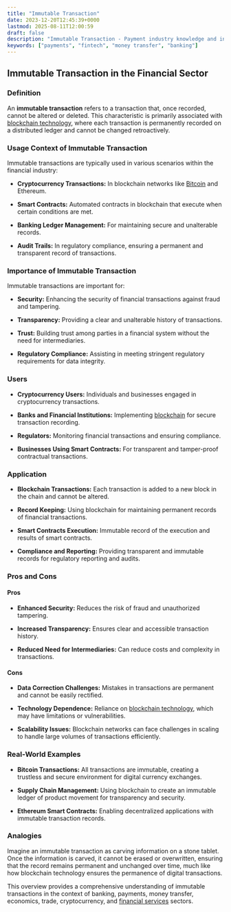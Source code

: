 ```yaml
---
title: "Immutable Transaction"
date: 2023-12-20T12:45:39+0000
lastmod: 2025-08-11T12:00:59
draft: false
description: "Immutable Transaction - Payment industry knowledge and insights"
keywords: ["payments", "fintech", "money transfer", "banking"]
---
```


## Immutable Transaction in the Financial Sector

### Definition

An **immutable transaction** refers to a transaction that, once recorded, cannot be altered or deleted. This characteristic is primarily associated with [blockchain technology](https://faisalkhanllc.xyz/resources/payments-wiki/b/blockchain/blockchain-technology/), where each transaction is permanently recorded on a distributed ledger and cannot be changed retroactively.

### Usage Context of Immutable Transaction

Immutable transactions are typically used in various scenarios within the financial industry:

- **Cryptocurrency Transactions:** In blockchain networks like [Bitcoin](https://faisalkhanllc.xyz/resources/payments-wiki/b/bitcoin/) and Ethereum.

- **Smart Contracts:** Automated contracts in blockchain that execute when certain conditions are met.

- **Banking Ledger Management:** For maintaining secure and unalterable records.

- **Audit Trails:** In regulatory compliance, ensuring a permanent and transparent record of transactions.

### Importance of Immutable Transaction

Immutable transactions are important for:

- **Security:** Enhancing the security of financial transactions against fraud and tampering.

- **Transparency:** Providing a clear and unalterable history of transactions.

- **Trust:** Building trust among parties in a financial system without the need for intermediaries.

- **Regulatory Compliance:** Assisting in meeting stringent regulatory requirements for data integrity.

### Users

- **Cryptocurrency Users:** Individuals and businesses engaged in cryptocurrency transactions.

- **Banks and Financial Institutions:** Implementing [blockchain](https://faisalkhanllc.xyz/resources/payments-wiki/b/blockchain/) for secure transaction recording.

- **Regulators:** Monitoring financial transactions and ensuring compliance.

- **Businesses Using Smart Contracts:** For transparent and tamper-proof contractual transactions.

### Application

- **Blockchain Transactions:** Each transaction is added to a new block in the chain and cannot be altered.

- **Record Keeping:** Using blockchain for maintaining permanent records of financial transactions.

- **Smart Contracts Execution:** Immutable record of the execution and results of smart contracts.

- **Compliance and Reporting:** Providing transparent and immutable records for regulatory reporting and audits.

### Pros and Cons

#### **Pros**

- **Enhanced Security:** Reduces the risk of fraud and unauthorized tampering.

- **Increased Transparency:** Ensures clear and accessible transaction history.

- **Reduced Need for Intermediaries:** Can reduce costs and complexity in transactions.

#### **Cons**

- **Data Correction Challenges:** Mistakes in transactions are permanent and cannot be easily rectified.

- **Technology Dependence:** Reliance on [blockchain technology](https://faisalkhanllc.xyz/resources/payments-wiki/b/blockchain/blockchain-technology/), which may have limitations or vulnerabilities.

- **Scalability Issues:** Blockchain networks can face challenges in scaling to handle large volumes of transactions efficiently.

### Real-World Examples

- **Bitcoin Transactions:** All transactions are immutable, creating a trustless and secure environment for digital currency exchanges.

- **Supply Chain Management:** Using blockchain to create an immutable ledger of product movement for transparency and security.

- **Ethereum Smart Contracts:** Enabling decentralized applications with immutable transaction records.

### Analogies

Imagine an immutable transaction as carving information on a stone tablet. Once the information is carved, it cannot be erased or overwritten, ensuring that the record remains permanent and unchanged over time, much like how blockchain technology ensures the permanence of digital transactions.

This overview provides a comprehensive understanding of immutable transactions in the context of banking, payments, money transfer, economics, trade, cryptocurrency, and [financial services](https://faisalkhanllc.xyz/resources/payments-wiki/f/financial-services/) sectors.